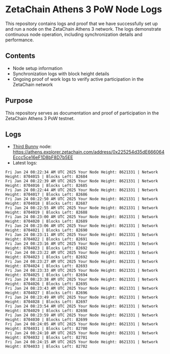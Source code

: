 # ZetaChain Athens 3 PoW Node Logs
This repository contains logs and proof that we have successfully set up and run a node on the ZetaChain Athens 3 network. The logs demonstrate continuous node operation, including synchronization details and performance.

## Contents
- Node setup information
- Synchronization logs with block height details
- Ongoing proof of work logs to verify active participation in the ZetaChain network

## Purpose
This repository serves as documentation and proof of participation in the ZetaChain Athens 3 PoW testnet.

## Logs

- [Third Bunny](https://thirdbunny.xyz/) node: https://athens.explorer.zetachain.com/address/0x225254d35dE666064Eccc5ce16eF1D8bF8D7b5EE
- Latest logs:
```
Fri Jan 24 08:22:34 AM UTC 2025 Your Node Height: 8621331 | Network Height: 8704015 | Blocks Left: 82684
Fri Jan 24 08:22:39 AM UTC 2025 Your Node Height: 8621331 | Network Height: 8704016 | Blocks Left: 82685
Fri Jan 24 08:22:44 AM UTC 2025 Your Node Height: 8621331 | Network Height: 8704017 | Blocks Left: 82686
Fri Jan 24 08:22:50 AM UTC 2025 Your Node Height: 8621331 | Network Height: 8704018 | Blocks Left: 82687
Fri Jan 24 08:22:55 AM UTC 2025 Your Node Height: 8621331 | Network Height: 8704019 | Blocks Left: 82688
Fri Jan 24 08:23:00 AM UTC 2025 Your Node Height: 8621331 | Network Height: 8704020 | Blocks Left: 82689
Fri Jan 24 08:23:06 AM UTC 2025 Your Node Height: 8621331 | Network Height: 8704021 | Blocks Left: 82690
Fri Jan 24 08:23:11 AM UTC 2025 Your Node Height: 8621331 | Network Height: 8704022 | Blocks Left: 82691
Fri Jan 24 08:23:16 AM UTC 2025 Your Node Height: 8621331 | Network Height: 8704023 | Blocks Left: 82692
Fri Jan 24 08:23:22 AM UTC 2025 Your Node Height: 8621331 | Network Height: 8704023 | Blocks Left: 82692
Fri Jan 24 08:23:27 AM UTC 2025 Your Node Height: 8621331 | Network Height: 8704024 | Blocks Left: 82693
Fri Jan 24 08:23:33 AM UTC 2025 Your Node Height: 8621331 | Network Height: 8704025 | Blocks Left: 82694
Fri Jan 24 08:23:38 AM UTC 2025 Your Node Height: 8621331 | Network Height: 8704026 | Blocks Left: 82695
Fri Jan 24 08:23:43 AM UTC 2025 Your Node Height: 8621331 | Network Height: 8704027 | Blocks Left: 82696
Fri Jan 24 08:23:49 AM UTC 2025 Your Node Height: 8621331 | Network Height: 8704028 | Blocks Left: 82697
Fri Jan 24 08:23:54 AM UTC 2025 Your Node Height: 8621331 | Network Height: 8704029 | Blocks Left: 82698
Fri Jan 24 08:23:59 AM UTC 2025 Your Node Height: 8621331 | Network Height: 8704030 | Blocks Left: 82699
Fri Jan 24 08:24:05 AM UTC 2025 Your Node Height: 8621331 | Network Height: 8704031 | Blocks Left: 82700
Fri Jan 24 08:24:10 AM UTC 2025 Your Node Height: 8621331 | Network Height: 8704032 | Blocks Left: 82701
Fri Jan 24 08:24:15 AM UTC 2025 Your Node Height: 8621331 | Network Height: 8704033 | Blocks Left: 82702
```
